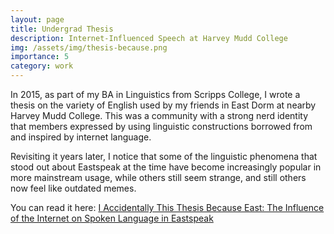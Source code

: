 ```yaml
---
layout: page
title: Undergrad Thesis
description: Internet-Influenced Speech at Harvey Mudd College
img: /assets/img/thesis-because.png
importance: 5
category: work
---
```


In 2015, as part of my BA in Linguistics from Scripps College, I wrote a thesis on the variety of English used by my friends in East Dorm at nearby Harvey Mudd College. This was a community with a strong nerd identity that members expressed by using linguistic constructions borrowed from and inspired by internet language.

Revisiting it years later, I notice that some of the linguistic phenomena that stood out about Eastspeak at the time have become increasingly popular in more mainstream usage, while others still seem strange, and still others now feel like outdated memes. 

You can read it here: [I Accidentally This Thesis Because East: The
Influence of the Internet on Spoken Language in
Eastspeak](https://scholarship.claremont.edu/scripps_theses/622/)